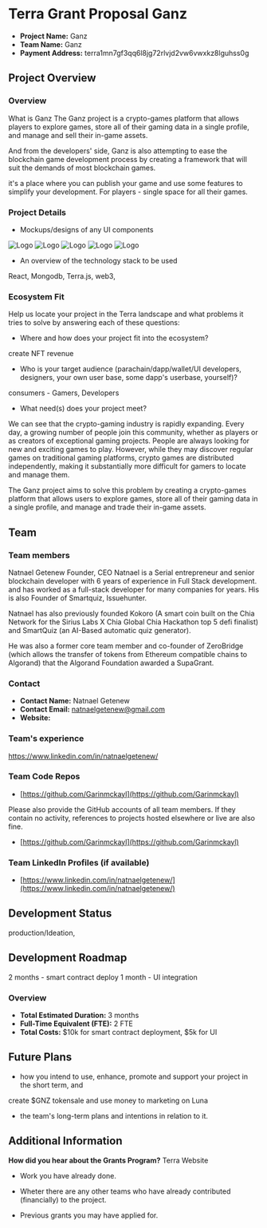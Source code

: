 
# Terra Grant Proposal Ganz

- **Project Name:** Ganz
- **Team Name:** Ganz
- **Payment Address:** terra1mn7gf3qq6l8jg72rlvjd2vw6vwxkz8lguhss0g

## Project Overview

### Overview

What is Ganz
The Ganz project is a crypto-games platform that allows players to explore games, store all of their gaming data in a single profile, and manage and sell their in-game assets.

And from the developers' side, Ganz is also attempting to ease the blockchain game development process by creating a framework that will suit the demands of most blockchain games.

it's a place where you can publish your game and use some features to simplify your development. For players - single space for all their games.

### Project Details

- Mockups/designs of any UI components 

![Logo](/img/logo.png "Logo")
![Logo](/img/logosmall.png "Logo")
![Logo](/img/hero.png "Logo")
![Logo](/img/single.png "Logo")
![Logo](/img/demo.png "Logo")






- An overview of the technology stack to be used

React, Mongodb, Terra.js, web3,

### Ecosystem Fit

Help us locate your project in the Terra landscape and what problems it tries to solve by answering each of these questions:

- Where and how does your project fit into the ecosystem?

create NFT revenue

- Who is your target audience (parachain/dapp/wallet/UI developers, designers, your own user base, some dapp's userbase, yourself)?

consumers - Gamers, Developers

- What need(s) does your project meet?

We can see that the crypto-gaming industry is rapidly expanding. Every day, a growing number of people join this community, whether as players or as creators of exceptional gaming projects. People are always looking for new and exciting games to play. However, while they may discover regular games on traditional gaming platforms, crypto games are distributed independently, making it substantially more difficult for gamers to locate and manage them.

The Ganz project aims to solve this problem by creating a crypto-games platform that allows users to explore games, store all of their gaming data in a single profile, and manage and trade their in-game assets.

## Team

### Team members

Natnael Getenew
Founder, CEO
Natnael is a Serial entrepreneur and senior blockchain developer with 6 years of experience in Full Stack development. and has worked as a full-stack developer for many companies for years. His is also Founder of Smartquiz, Issuehunter.

Natnael has also previously founded Kokoro (A smart coin built on the Chia Network for the Sirius Labs X Chia Global Chia Hackathon top 5 defi finalist) and SmartQuiz (an AI-Based automatic quiz generator).

He was also a former core team member and co-founder of ZeroBridge (which allows the transfer of tokens from Ethereum compatible chains to Algorand) that the Algorand Foundation awarded a SupaGrant.

### Contact

- **Contact Name:** Natnael Getenew
- **Contact Email:** natnaelgetenew@gmail.com
- **Website:**

### Team's experience

https://www.linkedin.com/in/natnaelgetenew/

### Team Code Repos

- [https://github.com/Garinmckayl](https://github.com/Garinmckayl)

Please also provide the GitHub accounts of all team members. If they contain no activity, references to projects hosted elsewhere or live are also fine.

- [https://github.com/Garinmckayl](https://github.com/Garinmckayl)

### Team LinkedIn Profiles (if available)

- [https://www.linkedin.com/in/natnaelgetenew/](https://www.linkedin.com/in/natnaelgetenew/)

## Development Status

production/Ideation,

## Development Roadmap

2 months - smart contract deploy
1 month - UI integration

### Overview

- **Total Estimated Duration:** 3 months
- **Full-Time Equivalent (FTE):** 2 FTE
- **Total Costs:** $10k for smart contract deployment, $5k for UI

## Future Plans

- how you intend to use, enhance, promote and support your project in the short term, and

create $GNZ tokensale and use money to marketing on Luna

- the team's long-term plans and intentions in relation to it.

## Additional Information

**How did you hear about the Grants Program?** Terra Website

- Work you have already done.

- Wheter there are any other teams who have already contributed (financially) to the project.
- Previous grants you may have applied for.